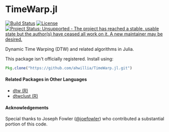# TimeWarp.jl

[![Build Status][build-img]][build-url]
[![License](http://img.shields.io/badge/license-MIT-brightgreen.svg?style=flat)](LICENSE.md)
[![Project Status: Unsupported - The project has reached a stable, usable state but the author(s) have ceased all work on it. A new maintainer may be desired.](http://www.repostatus.org/badges/latest/unsupported.svg)](http://www.repostatus.org/#unsupported)

Dynamic Time Warping (DTW) and related algorithms in Julia.

This package isn't officially registered. Install using:

```julia
Pkg.clone("https://github.com/ahwillia/TimeWarp.jl.git")
```

#### Related Packages in Other Languages

* [dtw (R)](http://dtw.r-forge.r-project.org/)
* [dtwclust (R)](https://github.com/asardaes/dtwclust)

#### Acknowledgements

Special thanks to Joseph Fowler ([@joefowler](https://github.com/joefowler)) who contributed a substantial portion of this code. 

[build-img]: https://travis-ci.org/ahwillia/TimeWarp.jl.svg?branch=master
[build-url]: https://travis-ci.org/ahwillia/TimeWarp.jl
